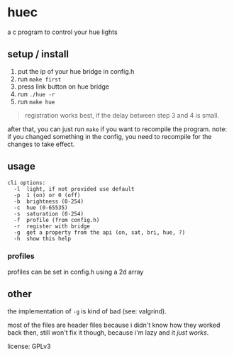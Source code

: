 # huec
a c program to control your hue lights

## setup / install

1. put the ip of your hue bridge in config.h
2. run ```make first```
3. press link button on hue bridge
4. run ```./hue -r```
5. run ```make hue```

> registration works best, if the delay between step 3 and 4 is small.

after that, you can just run ```make``` if you want to recompile the program.
note: if you changed something in the config, you need to recompile for the changes to take effect.

## usage
```
cli options:
  -l  light, if not provided use default
  -p  1 (on) or 0 (off)
  -b  brightness (0-254)
  -c  hue (0-65535)
  -s  saturation (0-254)
  -f  profile (from config.h)
  -r  register with bridge
  -g  get a property from the api (on, sat, bri, hue, ?)
  -h  show this help
```
### profiles

profiles can be set in config.h using a 2d array

## other

the implementation of `-g` is kind of bad (see: valgrind).

most of the files are header files because i didn't know how they worked back then, still won't fix it though, because i'm lazy and it *just works*.

license: GPLv3
